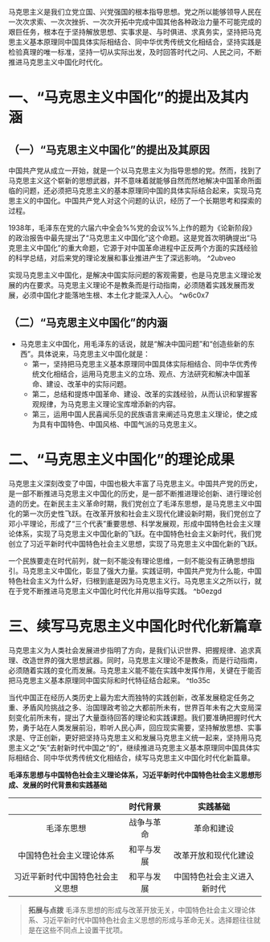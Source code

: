 马克思主义是我们立党立国、兴党强国的根本指导思想。党之所以能够领导人民在一次次求索、一次次挫折、一次次开拓中完成中国其他各种政治力量不可能完成的艰巨任务，根本在于坚持解放思想、实事求是、与时俱进、求真务实，坚持把马克思主义基本原理同中国具体实际相结合、同中华优秀传统文化相结合，坚持实践是检验真理的唯一标准，坚持一切从实际出发，及时回答时代之问、人民之问，不断推进马克思主义中国化时代化。
# 一、“马克思主义中国化”的提出及其内涵
## （一）“马克思主义中国化”的提出及其原因
中国共产党从成立一开始，就是一个以马克思主义为指导思想的党。然而，找到了马克思主义这个崭新的思想武器，并不意味着就能够自然而然地解决中国革命所面临的问题，还必须把马克思主义的基本原理同中国的具体实际结合起来，实现马克思主义的中国化。中国共产党人对这个问题的认识，经历了一个长期思考和探索的过程。

1938年，毛泽东在党的六届六中全会%%党的会议%%上作的题为《论新阶段》的政治报告中最先提出了“马克思主义中国化”这个命题。这是党首次明确提出“马克思主义中国化”的重大命题，它源于对中国革命进程中正反两个方面的实践经验的科学总结，对后来党的理论发展和事业推进产生了深远影响。 ^2ubveo

实现马克思主义中国化，是解决中国实际问题的客观需要，也是马克思主义理论发展的内在要求。马克思主义理论不是教条而是行动指南，必须随着实践发展而发展，必须中国化才能落地生根、本土化才能深入人心。 ^w6c0x7
## （二）“马克思主义中国化”的内涵
- 马克思主义中国化，用毛泽东的话说，就是“解决中国问题”和“创造些新的东西”。具体说来，马克思主义中国化就是：
	- 第一，坚持把马克思主义基本原理同中国具体实际相结合、同中华优秀传统文化相结合，运用马克思主义的立场、观点、方法研究和解决中国革命、建设、改革中的实际问题。
	- 第二，总结和提炼中国革命、建设、改革的实践经验，从而认识和掌握客观规律，为马克思主义理论宝库增添新的内容。
	- 第三，运用中国人民喜闻乐见的民族语言来阐述马克思主义理论，使之成为具有中国特色、中国风格、中国气派的马克思主义。
# 二、“马克思主义中国化”的理论成果
马克思主义深刻改变了中国，中国也极大丰富了马克思主义。中国共产党的历史，是一部不断推进马克思主义中国化的历史，是一部不断推进理论创新、进行理论创造的历史。在新民主主义革命时期，我们党创立了毛泽东思想，是马克思主义中国化的第一次历史性飞跃。在改革开放和社会主义现代化建设新时期，我们党创立了邓小平理论，形成了“三个代表”重要思想、科学发展观，形成中国特色社会主义理论体系，实现了马克思主义中国化新的飞跃。在中国特色社会主义新时代，我们党创立了习近平新时代中国特色社会主义思想，实现了马克思主义中国化新的飞跃。

一个民族要走在时代前列，就一刻不能没有理论思维，一刻不能没有正确思想指引。马克思主义中国化，彰显了强大力量。实践证明，中国共产党为什么能，中国特色社会主义为什么好，归根到底是因为马克思主义行。马克思主义之所以行，就在于党不断推进马克思主义中国化时代化并用以指导实践。 ^b0ezgd
# 三、续写马克思主义中国化时代化新篇章
马克思主义为人类社会发展进步指明了方向，是我们认识世界、把握规律、追求真理、改造世界的强大思想武器。同时，马克思主义理论不是教条，而是行动指南，必须随着实践的变化而发展。马克思主义能不能在实践中发挥作用，关键在于能否把马克思主义基本原理同中国实际和时代特征结合起来。 ^tlo35c

当代中国正在经历人类历史上最为宏大而独特的实践创新，改革发展稳定任务之重、矛盾风险挑战之多、治国理政考验之大都前所未有，世界百年未有之大变局深刻变化前所未有，提出了大量亟待回答的理论和实践课题。我们要准确把握时代大势，勇于站在人类发展前沿，聆听人民心声，回应现实需要，坚持解放思想、实事求是、守正创新，更好把坚持马克思主义和发展马克思主义统一起来，坚持用马克思主义之“矢”去射新时代中国之“的”，继续推进马克思主义基本原理同中国具体实际相结合、同中华优秀传统文化相结合，续写马克思主义中国化时代化新篇章。

**毛泽东思想与中国特色社会主义理论体系，习近平新时代中国特色社会主义思想形成、发展的时代背景和实践基础**

||时代背景|实践基础|
|:---:|:---:|:---:|
|毛泽东思想|战争与革命|革命和建设|
|中国特色社会主义理论体系|和平与发展|改革开放和现代化建设|
|习近平新时代中国特色社会主义思想|和平与发展|中国特色社会主义进入新时代|^6eh35b

>**拓展与点拨**
毛泽东思想的形成与改革开放无关，中国特色社会主义理论体系、习近平新时代中国特色社会主义思想的形成与革命无关。选择题往往就是在这些不同点上设置干扰项。